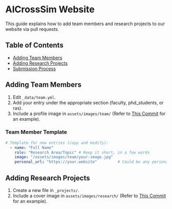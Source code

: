 # AICrossSim Website

This guide explains how to add team members and research projects to our website via pull requests.

## Table of Contents
- [Adding Team Members](#adding-team-members)
- [Adding Research Projects](#adding-research-projects)
- [Submission Process](#submission-process)

## Adding Team Members

1. Edit `_data/team.yml`.
2. Add your entry under the appropriate section (faculty, phd_students, or ras).
3. Include a profile image in `assets/images/team/` (Refer to [This Commit](https://github.com/AICrossSim/aicrosssim.github.io/commit/8c9922ca54da3b3a5dc0712e3b33c4e6949d3c26) for an example).

### Team Member Template

```yml
# Template for new entries (copy and modify):
  - name: "Full Name"
    role: "Research Area/Topic" # Keep it short, in a few words
    image: "/assets/images/team/your-image.jpg"  
    personal_url: "https://your.website"         # Could be any personal profile 
```

## Adding Research Projects

1. Create a new file in `_projects/`.
2. Include a cover image in `assets/images/research/` (Refer to [This Commit](https://github.com/AICrossSim/aicrosssim.github.io/commit/b70d6aa02202b4062ff55d6142168a419b403ae9
) for an example).